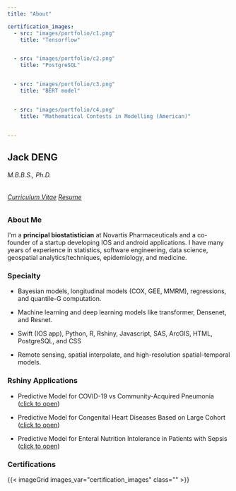 ```yaml
---
title: "About"

certification_images:
  - src: "images/portfolio/c1.png"
    title: "Tensorflow"


  - src: "images/portfolio/c2.png"
    title: "PostgreSQL"


  - src: "images/portfolio/c3.png"
    title: "BERT model"


  - src: "images/portfolio/c4.png"
    title: "Mathematical Contests in Modelling (American)"


---
```


##  Jack DENG

###### M.B.B.S., Ph.D.
###### [Curriculum Vitae](files/2015dengue-cases.pdf)   [Resume](files/2010dengue-definition.pdf) 


### About Me

I'm a **principal biostatistician** at Novartis Pharmaceuticals and a co-founder of a startup developing IOS and android applications. I have many years of experience in statistics, software engineering, data science, geospatial analytics/techniques, epidemiology, and medicine.

### Specialty

- Bayesian models, longitudinal models (COX, GEE, MMRM), regressions, and quantile-G computation.

- Machine learning and deep learning models like transformer, Densenet, and Resnet.

- Swift (IOS app), Python, R, Rshiny, Javascript, SAS, ArcGIS, HTML, PostgreSQL, and CSS

- Remote sensing, spatial interpolate, and high-resolution spatial-temporal models.

### Rshiny Applications

- Predictive Model for COVID-19 vs Community-Acquired Pneumonia ([click to open](https://xdeng3.shinyapps.io/COVID-19/))

- Predictive Model for Congenital Heart Diseases Based on Large Cohort  ([click to open](https://xdeng3.shinyapps.io/COVID-19/))

- Predictive Model for Enteral Nutrition Intolerance in Patients with Sepsis  ([click to open](https://xdeng3.shinyapps.io/COVID-19/))

### Certifications

{{< imageGrid images_var="certification_images" class=""   >}}